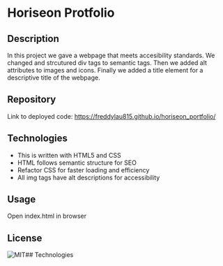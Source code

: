 # Horiseon Protfolio

## Description
In this project we gave a webpage that meets accesibility standards. We changed and strcutured div tags to semantic tags. Then we added alt attributes to images and icons. Finally we added a title element for a descriptive title of the webpage.

## Repository
Link to deployed code:  https://freddylau815.github.io/horiseon_portfolio/

## Technologies

 - This is written with HTML5 and CSS 
 - HTML follows semantic structure for SEO
 - Refactor CSS for faster loading and efficiency
 - All img tags have alt descriptions for accessibility

## Usage
Open index.html in browser

## License
![MIT](https://img.shields.io/badge/license-MIT-brightgreen.svg)## Technologies
